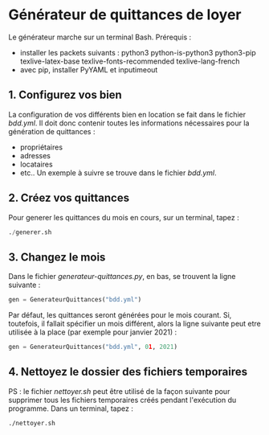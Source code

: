 # Générateur de quittances de loyer
Le générateur marche sur un terminal Bash.
Prérequis :
- installer les packets suivants : python3 python-is-python3 python3-pip texlive-latex-base texlive-fonts-recommended texlive-lang-french
- avec pip, installer PyYAML et inputimeout

## 1. Configurez vos bien
La configuration de vos différents bien en location se fait dans le fichier *bdd.yml*.
Il doit donc contenir toutes les informations nécessaires pour la génération de quittances :
- propriétaires
- adresses
- locataires
- etc..
Un exemple à suivre se trouve dans le fichier *bdd.yml*.

## 2. Créez vos quittances
Pour generer les quittances du mois en cours, sur un terminal, tapez :
```python
./generer.sh
```

## 3. Changez le mois
Dans le fichier *generateur-quittances.py*, en bas, se trouvent la ligne suivante :
```python
gen = GenerateurQuittances("bdd.yml")
```
Par défaut, les quittances seront générées pour le mois courant.
Si, toutefois, il fallait spécifier un mois différent, alors la ligne suivante peut etre utilisée à la place (par exemple pour janvier 2021) :
```python
gen = GenerateurQuittances("bdd.yml", 01, 2021)
```

## 4. Nettoyez le dossier des fichiers temporaires
PS : le fichier *nettoyer.sh* peut être utilisé de la façon suivante pour supprimer tous les fichiers temporaires créés pendant l'exécution du programme.
Dans un terminal, tapez :
```shell
./nettoyer.sh
```
